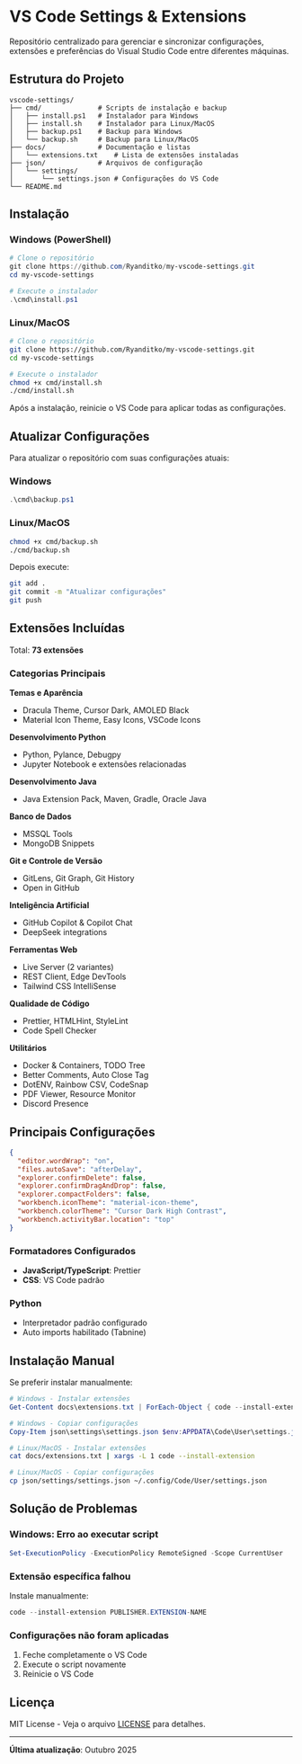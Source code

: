 # VS Code Settings & Extensions

Repositório centralizado para gerenciar e sincronizar configurações, extensões e preferências do Visual Studio Code entre diferentes máquinas.

## Estrutura do Projeto

```
vscode-settings/
├── cmd/              # Scripts de instalação e backup
│   ├── install.ps1   # Instalador para Windows
│   ├── install.sh    # Instalador para Linux/MacOS
│   ├── backup.ps1    # Backup para Windows
│   └── backup.sh     # Backup para Linux/MacOS
├── docs/             # Documentação e listas
│   └── extensions.txt    # Lista de extensões instaladas
├── json/             # Arquivos de configuração
│   └── settings/
│       └── settings.json # Configurações do VS Code
└── README.md
```

## Instalação

### Windows (PowerShell)

```powershell
# Clone o repositório
git clone https://github.com/Ryanditko/my-vscode-settings.git
cd my-vscode-settings

# Execute o instalador
.\cmd\install.ps1
```

### Linux/MacOS

```bash
# Clone o repositório
git clone https://github.com/Ryanditko/my-vscode-settings.git
cd my-vscode-settings

# Execute o instalador
chmod +x cmd/install.sh
./cmd/install.sh
```

Após a instalação, reinicie o VS Code para aplicar todas as configurações.

## Atualizar Configurações

Para atualizar o repositório com suas configurações atuais:

### Windows
```powershell
.\cmd\backup.ps1
```

### Linux/MacOS
```bash
chmod +x cmd/backup.sh
./cmd/backup.sh
```

Depois execute:
```bash
git add .
git commit -m "Atualizar configurações"
git push
```

## Extensões Incluídas

Total: **73 extensões**

### Categorias Principais

**Temas e Aparência**
- Dracula Theme, Cursor Dark, AMOLED Black
- Material Icon Theme, Easy Icons, VSCode Icons

**Desenvolvimento Python**
- Python, Pylance, Debugpy
- Jupyter Notebook e extensões relacionadas

**Desenvolvimento Java**
- Java Extension Pack, Maven, Gradle, Oracle Java

**Banco de Dados**
- MSSQL Tools
- MongoDB Snippets

**Git e Controle de Versão**
- GitLens, Git Graph, Git History
- Open in GitHub

**Inteligência Artificial**
- GitHub Copilot & Copilot Chat
- DeepSeek integrations

**Ferramentas Web**
- Live Server (2 variantes)
- REST Client, Edge DevTools
- Tailwind CSS IntelliSense

**Qualidade de Código**
- Prettier, HTMLHint, StyleLint
- Code Spell Checker

**Utilitários**
- Docker & Containers, TODO Tree
- Better Comments, Auto Close Tag
- DotENV, Rainbow CSV, CodeSnap
- PDF Viewer, Resource Monitor
- Discord Presence

## Principais Configurações

```json
{
  "editor.wordWrap": "on",
  "files.autoSave": "afterDelay",
  "explorer.confirmDelete": false,
  "explorer.confirmDragAndDrop": false,
  "explorer.compactFolders": false,
  "workbench.iconTheme": "material-icon-theme",
  "workbench.colorTheme": "Cursor Dark High Contrast",
  "workbench.activityBar.location": "top"
}
```

### Formatadores Configurados
- **JavaScript/TypeScript**: Prettier
- **CSS**: VS Code padrão

### Python
- Interpretador padrão configurado
- Auto imports habilitado (Tabnine)

## Instalação Manual

Se preferir instalar manualmente:

```powershell
# Windows - Instalar extensões
Get-Content docs\extensions.txt | ForEach-Object { code --install-extension $_ }

# Windows - Copiar configurações
Copy-Item json\settings\settings.json $env:APPDATA\Code\User\settings.json
```

```bash
# Linux/MacOS - Instalar extensões
cat docs/extensions.txt | xargs -L 1 code --install-extension

# Linux/MacOS - Copiar configurações
cp json/settings/settings.json ~/.config/Code/User/settings.json
```

## Solução de Problemas

### Windows: Erro ao executar script
```powershell
Set-ExecutionPolicy -ExecutionPolicy RemoteSigned -Scope CurrentUser
```

### Extensão específica falhou
Instale manualmente:
```powershell
code --install-extension PUBLISHER.EXTENSION-NAME
```

### Configurações não foram aplicadas
1. Feche completamente o VS Code
2. Execute o script novamente
3. Reinicie o VS Code

## Licença

MIT License - Veja o arquivo [LICENSE](LICENSE) para detalhes.

---

**Última atualização**: Outubro 2025
